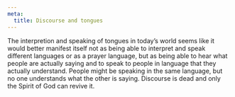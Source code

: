 ```yaml
---
meta:
  title: Discourse and tongues
---
```


The interpretion and speaking of tongues in today’s world seems like it would
better manifest itself not as being able to interpret and speak different
languages or as a prayer language, but as being able to hear what people are
actually saying and to speak to people in language that they actually
understand. People might be speaking in the same language, but no one
understands what the other is saying. Discourse is dead and only the Spirit of
God can revive it.
